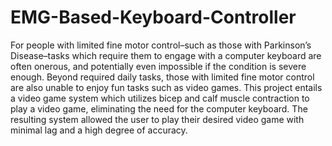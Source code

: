 # EMG-Based-Keyboard-Controller
For people with limited fine motor control–such as those with Parkinson’s Disease–tasks which require them to engage with a computer keyboard are often onerous, and potentially even impossible if the condition is severe enough. Beyond required daily tasks, those with limited fine motor control are also unable to enjoy fun tasks such as video games. This project entails a video game system which utilizes bicep and calf muscle contraction to play a video game, eliminating the need for the computer keyboard. The resulting system allowed the user to play their desired video game with minimal lag and a high degree of accuracy.
